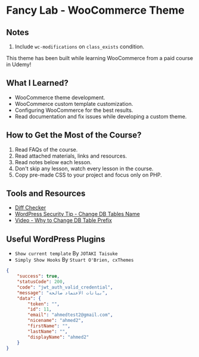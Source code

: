 # Fancy Lab - WooCommerce Theme

## Notes

1. Include `wc-modifications` on `class_exists` condition.

This theme has been built while learning WooCommerce from a paid course in Udemy!

## What I Learned?

- WooCommerce theme development.
- WooCommerce custom template customization.
- Configuring WooCommerce for the best results.
- Read documentation and fix issues while developing a custom theme.

## How to Get the Most of the Course?

1. Read FAQs of the course.
2. Read attached materials, links and resources.
3. Read notes below each lesson.
4. Don't skip any lesson, watch every lesson in the course.
5. Copy pre-made CSS to your project and focus only on PHP.

## Tools and Resources

- [Diff Checker](https://diffchecker.com/)
- [WordPress Security Tip - Change DB Tables Name](https://digwp.com/2010/10/change-database-prefix/)
- [Video - Why to Change DB Table Prefix](https://www.youtube.com/watch?v=nUa7-OHdsxg&ab_channel=WordPressTutorials-WPLearningLab)

## Useful WordPress Plugins

- `Show current template` By `JOTAKI Taisuke`
- `Simply Show Hooks` By `Stuart O'Brien, cxThemes`

```json
{
	"success": true,
	"statusCode": 200,
	"code": "jwt_auth_valid_credential",
	"message": "بيانات الاعتماد صالحة",
	"data": {
		"token": "",
		"id": 11,
		"email": "ahmedtest2@gmail.com",
		"nicename": "ahmed2",
		"firstName": "",
		"lastName": "",
		"displayName": "ahmed2"
	}
}
```
